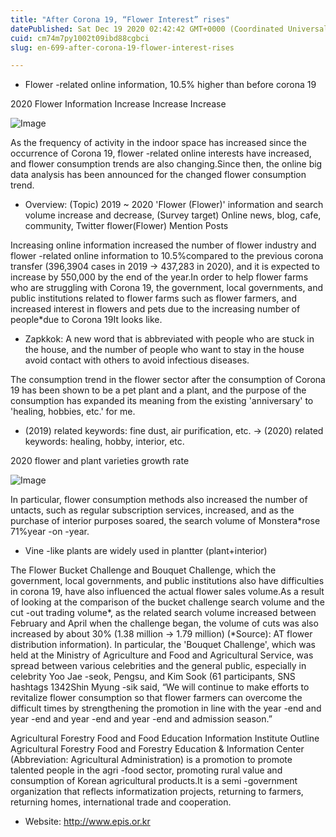 ```yaml
---
title: "After Corona 19, “Flower Interest” rises"
datePublished: Sat Dec 19 2020 02:42:42 GMT+0000 (Coordinated Universal Time)
cuid: cm74m7py1002t09ibd88cgbci
slug: en-699-after-corona-19-flower-interest-rises

---
```



- Flower -related online information, 10.5% higher than before corona 19

2020 Flower Information Increase Increase Increase

![Image](https://cdn.hashnode.com/res/hashnode/image/upload/v1739528259045/751d524c-2cba-4719-94df-54efac073d13.jpeg)

As the frequency of activity in the indoor space has increased since the occurrence of Corona 19, flower -related online interests have increased, and flower consumption trends are also changing.Since then, the online big data analysis has been announced for the changed flower consumption trend.

* Overview: (Topic) 2019 ~ 2020 'Flower (Flower)' information and search volume increase and decrease, (Survey target) Online news, blog, cafe, community, Twitter flower(Flower) Mention Posts

Increasing online information increased the number of flower industry and flower -related online information to 10.5%compared to the previous corona transfer (396,3904 cases in 2019 → 437,283 in 2020), and it is expected to increase by 550,000 by the end of the year.In order to help flower farms who are struggling with Corona 19, the government, local governments, and public institutions related to flower farms such as flower farmers, and increased interest in flowers and pets due to the increasing number of people*due to Corona 19It looks like.

* Zapkkok: A new word that is abbreviated with people who are stuck in the house, and the number of people who want to stay in the house avoid contact with others to avoid infectious diseases.

The consumption trend in the flower sector after the consumption of Corona 19 has been shown to be a pet plant and a plant, and the purpose of the consumption has expanded its meaning from the existing 'anniversary' to 'healing, hobbies, etc.' for me.

* (2019) related keywords: fine dust, air purification, etc. → (2020) related keywords: healing, hobby, interior, etc.

2020 flower and plant varieties growth rate

![Image](https://cdn.hashnode.com/res/hashnode/image/upload/v1739528261029/aecb8df5-d18a-41f4-9fe6-24883876b8f7.jpeg)

In particular, flower consumption methods also increased the number of untacts, such as regular subscription services, increased, and as the purchase of interior purposes soared, the search volume of Monstera*rose 71%year -on -year.

* Vine -like plants are widely used in plantter (plant+interior)

The Flower Bucket Challenge and Bouquet Challenge, which the government, local governments, and public institutions also have difficulties in corona 19, have also influenced the actual flower sales volume.As a result of looking at the comparison of the bucket challenge search volume and the cut -out trading volume*, as the related search volume increased between February and April when the challenge began, the volume of cuts was also increased by about 30% (1.38 million → 1.79 million) (*Source): AT flower distribution information). In particular, the 'Bouquet Challenge', which was held at the Ministry of Agriculture and Food and Agricultural Service, was spread between various celebrities and the general public, especially in celebrity Yoo Jae -seok, Pengsu, and Kim Sook (61 participants, SNS hashtags 1342Shin Myung -sik said, “We will continue to make efforts to revitalize flower consumption so that flower farmers can overcome the difficult times by strengthening the promotion in line with the year -end and year -end and year -end and year -end and admission season.”

Agricultural Forestry Food and Food Education Information Institute Outline Agricultural Forestry Food and Forestry Education & Information Center (Abbreviation: Agricultural Administration) is a promotion to promote talented people in the agri -food sector, promoting rural value and consumption of Korean agricultural products.It is a semi -government organization that reflects informatization projects, returning to farmers, returning homes, international trade and cooperation.

- Website: http://www.epis.or.kr